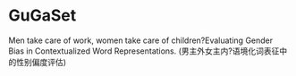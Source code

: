 # GuGaSet
Men take care of work, women take care of children?Evaluating Gender Bias in Contextualized Word Representations.
(男主外女主内?语境化词表征中的性别偏度评估)
